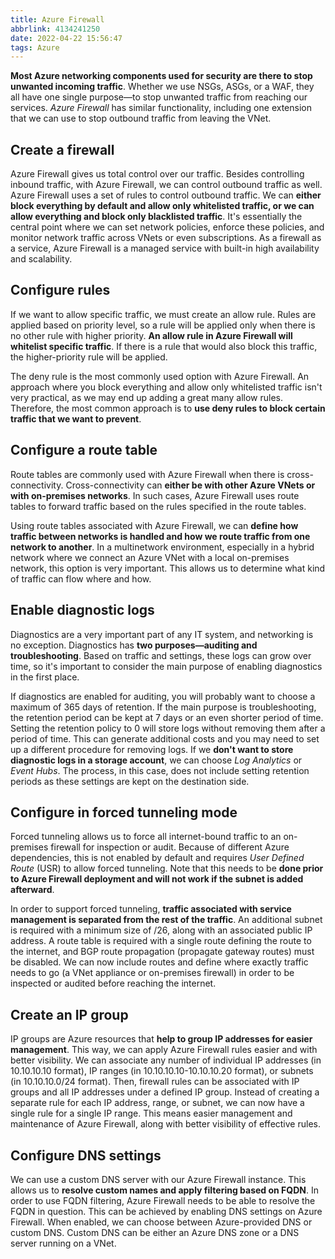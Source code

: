```yaml
---
title: Azure Firewall
abbrlink: 4134241250
date: 2022-04-22 15:56:47
tags: Azure
---
```

**Most Azure networking components used for security are there to stop unwanted incoming traffic**. Whether we use NSGs, ASGs, or a WAF, they all have one single purpose—to stop unwanted traffic from reaching our services. *Azure Firewall* has similar functionality, including one extension that we can use to stop outbound traffic from leaving the VNet.

## Create a firewall
Azure Firewall gives us total control over our traffic. Besides controlling inbound traffic, with Azure Firewall, we can control outbound traffic as well. Azure Firewall uses a set of rules to control outbound traffic. We can **either block everything by default and allow only whitelisted traffic, or we can allow everything and block only blacklisted traffic**. It's essentially the central point where we can set network policies, enforce these policies, and monitor network traffic across VNets or even subscriptions. As a firewall as a service, Azure Firewall is a managed service with built-in high availability and scalability.

## Configure rules
If we want to allow specific traffic, we must create an allow rule. Rules are applied based on priority level, so a rule will be applied only when there is no other rule with higher priority. **An allow rule in Azure Firewall will whitelist specific traffic**. If there is a rule that would also block this traffic, the higher-priority rule will be applied.

The deny rule is the most commonly used option with Azure Firewall. An approach where you block everything and allow only whitelisted traffic isn't very practical, as we may end up adding a great many allow rules. Therefore, the most common approach is to **use deny rules to block certain traffic that we want to prevent**.
<!--more-->
## Configure a route table
Route tables are commonly used with Azure Firewall when there is cross-connectivity. Cross-connectivity can **either be with other Azure VNets or with on-premises networks**. In such cases, Azure Firewall uses route tables to forward traffic based on the rules specified in the route tables.

Using route tables associated with Azure Firewall, we can **define how traffic between networks is handled and how we route traffic from one network to another**. In a multinetwork environment, especially in a hybrid network where we connect an Azure VNet with a local on-premises network, this option is very important. This allows us to determine what kind of traffic can flow where and how.

## Enable diagnostic logs
Diagnostics are a very important part of any IT system, and networking is no exception. Diagnostics has **two purposes—auditing and troubleshooting**. Based on traffic and settings, these logs can grow over time, so it's important to consider the main purpose of enabling diagnostics in the first place. 

If diagnostics are enabled for auditing, you will probably want to choose a maximum of 365 days of retention. If the main purpose is troubleshooting, the retention period can be kept at 7 days or an even shorter period of time. Setting the retention policy to 0 will store logs without removing them after a period of time. This can generate additional costs and you may need to set up a different procedure for removing logs. If we **don't want to store diagnostic logs in a storage account**, we can choose *Log Analytics* or *Event Hubs*. The process, in this case, does not include setting retention periods as these settings are kept on the destination side.

## Configure in forced tunneling mode
Forced tunneling allows us to force all internet-bound traffic to an on-premises firewall for inspection or audit. Because of different Azure dependencies, this is not enabled by default and requires *User Defined Route* (USR) to allow forced tunneling. Note that this needs to be **done prior to Azure Firewall deployment and will not work if the subnet is added afterward**.

In order to support forced tunneling, **traffic associated with service management is separated from the rest of the traffic**. An additional subnet is required with a minimum size of /26, along with an associated public IP address. A route table is required with a single route defining the route to the internet, and BGP route propagation (propagate gateway routes) must be disabled. We can now include routes and define where exactly traffic needs to go (a VNet appliance or on-premises firewall) in order to be inspected or audited before reaching the internet.

## Create an IP group
IP groups are Azure resources that **help to group IP addresses for easier management**. This way, we can apply Azure Firewall rules easier and with better visibility. We can associate any number of individual IP addresses (in 10.10.10.10 format), IP ranges (in 10.10.10.10-10.10.10.20 format), or subnets (in 10.10.10.0/24 format). Then, firewall rules can be associated with IP groups and all IP addresses under a defined IP group. Instead of creating a separate rule for each IP address, range, or subnet, we can now have a single rule for a single IP range. This means easier management and maintenance of Azure Firewall, along with better visibility of effective rules.

## Configure DNS settings
We can use a custom DNS server with our Azure Firewall instance. This allows us to **resolve custom names and apply filtering based on FQDN**. In order to use FQDN filtering, Azure Firewall needs to be able to resolve the FQDN in question. This can be achieved by enabling DNS settings on Azure Firewall. When enabled, we can choose between Azure-provided DNS or custom DNS. Custom DNS can be either an Azure DNS zone or a DNS server running on a VNet.
